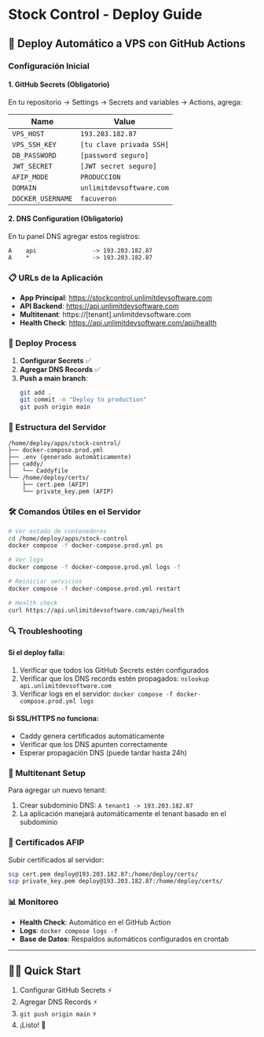 # Stock Control - Deploy Guide

## 🚀 Deploy Automático a VPS con GitHub Actions

### Configuración Inicial

#### 1. **GitHub Secrets** (Obligatorio)
En tu repositorio → Settings → Secrets and variables → Actions, agrega:

| Name | Value |
|------|-------|
| `VPS_HOST` | `193.203.182.87` |
| `VPS_SSH_KEY` | `[tu clave privada SSH]` |
| `DB_PASSWORD` | `[password seguro]` |
| `JWT_SECRET` | `[JWT secret seguro]` |
| `AFIP_MODE` | `PRODUCCION` |
| `DOMAIN` | `unlimitdevsoftware.com` |
| `DOCKER_USERNAME` | `facuveron` |

#### 2. **DNS Configuration** (Obligatorio)
En tu panel DNS agregar estos registros:

```
A    api                -> 193.203.182.87
A    *                  -> 193.203.182.87
```

### 📋 URLs de la Aplicación

- **App Principal**: https://stockcontrol.unlimitdevsoftware.com
- **API Backend**: https://api.unlimitdevsoftware.com
- **Multitenant**: https://[tenant].unlimitdevsoftware.com
- **Health Check**: https://api.unlimitdevsoftware.com/api/health

### 🔧 Deploy Process

1. **Configurar Secrets** ✅
2. **Agregar DNS Records** ✅  
3. **Push a main branch**:
   ```bash
   git add .
   git commit -m "Deploy to production"
   git push origin main
   ```

### 📁 Estructura del Servidor

```
/home/deploy/apps/stock-control/
├── docker-compose.prod.yml
├── .env (generado automáticamente)
├── caddy/
│   └── Caddyfile
└── /home/deploy/certs/
    ├── cert.pem (AFIP)
    └── private_key.pem (AFIP)
```

### 🛠️ Comandos Útiles en el Servidor

```bash
# Ver estado de contenedores
cd /home/deploy/apps/stock-control
docker compose -f docker-compose.prod.yml ps

# Ver logs
docker compose -f docker-compose.prod.yml logs -f

# Reiniciar servicios
docker compose -f docker-compose.prod.yml restart

# Health check
curl https://api.unlimitdevsoftware.com/api/health
```

### 🔍 Troubleshooting

#### Si el deploy falla:
1. Verificar que todos los GitHub Secrets estén configurados
2. Verificar que los DNS records estén propagados: `nslookup api.unlimitdevsoftware.com`
3. Verificar logs en el servidor: `docker compose -f docker-compose.prod.yml logs`

#### Si SSL/HTTPS no funciona:
- Caddy genera certificados automáticamente
- Verificar que los DNS apunten correctamente
- Esperar propagación DNS (puede tardar hasta 24h)

### 🏢 Multitenant Setup

Para agregar un nuevo tenant:
1. Crear subdominio DNS: `A tenant1 -> 193.203.182.87`
2. La aplicación manejará automáticamente el tenant basado en el subdominio

### 🔐 Certificados AFIP

Subir certificados al servidor:
```bash
scp cert.pem deploy@193.203.182.87:/home/deploy/certs/
scp private_key.pem deploy@193.203.182.87:/home/deploy/certs/
```

### 📊 Monitoreo

- **Health Check**: Automático en el GitHub Action
- **Logs**: `docker compose logs -f`
- **Base de Datos**: Respaldos automáticos configurados en crontab

---

## 🏃‍♂️ Quick Start

1. Configurar GitHub Secrets ⚡
2. Agregar DNS Records ⚡
3. `git push origin main` ⚡
4. ¡Listo! 🎉
